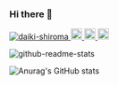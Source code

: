 ### Hi there 👋

<!--
**daiki-shiroma/daiki-shiroma** is a ✨ _special_ ✨ repository because its `README.md` (this file) appears on your GitHub profile.

Here are some ideas to get you started:

- 🔭 I’m currently working on ...
- 🌱 I’m currently learning ...
- 👯 I’m looking to collaborate on ...
- 🤔 I’m looking for help with ...
- 💬 Ask me about ...
- 📫 How to reach me: ...
- 😄 Pronouns: ...
- ⚡ Fun fact: ...
-->
 
<p align="left">
  <a href="https://github.com/daiki-shiroma/daiki-shiroma/">
    <img src="https://komarev.com/ghpvc/?username=daiki-shiroma" alt="daiki-shiroma" />
  </a>
  <a href="https://twitter.com/k968_Chimix">
    <img height="20" src="https://img.shields.io/twitter/follow/daiki-shiroma?label=Twitter&logo=twitter&style=flat" />
  </a>
  <a href="https://github.com/daiki-shiroma">
    <img height="20" src="https://img.shields.io/github/followers/daiki-shiroma?label=follow&logo=github&style=flat" />
  </a>
  <a href="http://qiita.com/daiki-shiroma">
    <img height="20" src="https://qiita-badge.apiapi.app/s/daiki-shiroma/posts.svg" />
  </a>
</p>


![github-readme-stats](https://git-hub-readme-stats-include-private-repo.vercel.app/api/?username=daiki-shiroma)

![Anurag's GitHub stats](https://github-readme-stats.vercel.app/api?username=daiki-shiroma&show_icons=true)

